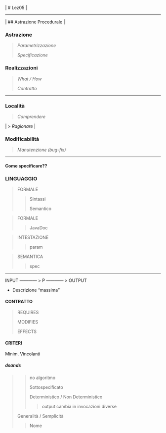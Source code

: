 | # Lez05 |

---

| ## Astrazione Procedurale |



### Astrazione

> *Parametrizzazione*
>
> *Specificazione*

### Realizzazioni

> *What / How*
>
> *Contratto*

---

### Località

> *Comprendere*
>
| > *Ragionare* |



### Modificabilità

> *Manutenzione (bug-fix)*

---

#### Come specificare??

### LINGUAGGIO

> FORMALE
>
> > Sintassi
> >
> > Semantico

> FORMALE
>
> > JavaDoc

>  INTESTAZIONE
>
> > param

>SEMANTICA
>
>> spec

---

INPUT  ———— > P ———— > OUTPUT

- Descrizione “massima”

#### CONTRATTO

> REQUIRES
>
> MODIFIES
>
> EFFECTS

#### CRITERI

Minim. Vincolanti

##### dsands



> > no algoritmo
> >
> > Sottospecificato
> >
> > Deterministico / Non Deterministico 
> >
> > > output cambia in invocazioni diverse
>
> Generalità / Semplicità
>
> >  Nome



